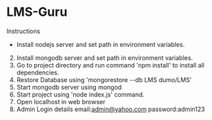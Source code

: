 # LMS-Guru

Instructions
* Install nodejs server and set path in environment variables.
2. Install mongodb server and set path in environment variables.
3. Go to project directory and run command 'npm install' to install all dependencies.
4. Restore Database using 'mongorestore --db LMS dumo/LMS'
5. Start mongodb server using mongod
6. Start project using 'node index.js' command.
7. Open localhost in web browser
8. Admin Login details
	email:admin@yahoo.com
	password:admin123
